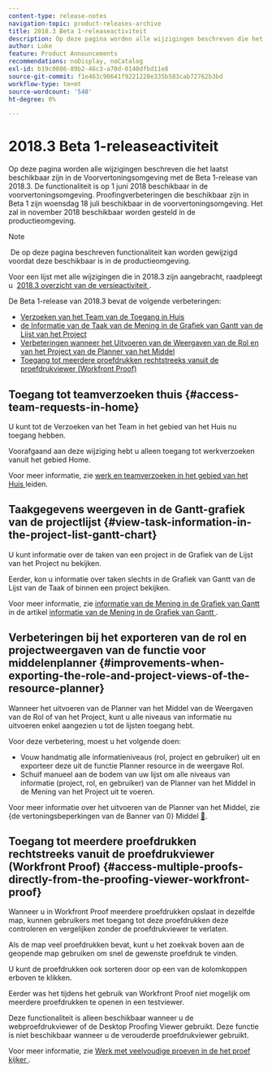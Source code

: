 ```yaml
---
content-type: release-notes
navigation-topic: product-releases-archive
title: 2018.3 Beta 1-releaseactiviteit
description: Op deze pagina worden alle wijzigingen beschreven die het laatst beschikbaar zijn in de Voorvertoningsomgeving met de Beta 1-release van 2018.3. De functionaliteit is op 1 juni 2018 beschikbaar in de voorvertoningsomgeving. Proofingverbeteringen die beschikbaar zijn in Beta 1 zijn woensdag 18 juli beschikbaar in de voorvertoningsomgeving. Het zal in november 2018 beschikbaar worden gesteld in de productieomgeving.
author: Luke
feature: Product Announcements
recommendations: noDisplay, noCatalog
exl-id: b19c0086-89b2-46c3-a70d-0140dfbd11e8
source-git-commit: f1e463c90641f9221228e335b583cab72762b3bd
workflow-type: tm+mt
source-wordcount: '548'
ht-degree: 0%

---
```


# 2018.3 Beta 1-releaseactiviteit

Op deze pagina worden alle wijzigingen beschreven die het laatst beschikbaar zijn in de Voorvertoningsomgeving met de Beta 1-release van 2018.3. De functionaliteit is op 1 juni 2018 beschikbaar in de voorvertoningsomgeving. Proofingverbeteringen die beschikbaar zijn in Beta 1 zijn woensdag 18 juli beschikbaar in de voorvertoningsomgeving. Het zal in november 2018 beschikbaar worden gesteld in de productieomgeving.

>[!NOTE]
>
> De op deze pagina beschreven functionaliteit kan worden gewijzigd voordat deze beschikbaar is in de productieomgeving.

Voor een lijst met alle wijzigingen die in 2018.3 zijn aangebracht, raadpleegt u  [ 2018.3 overzicht van de versieactiviteit ](../../../../product-announcements/product-releases/quarterly-release-archive/2018.3-release-activity/2018-3-release-activity-overview.md).

De Beta 1-release van 2018.3 bevat de volgende verbeteringen:

* [ Verzoeken van het Team van de Toegang in Huis ](#access-team-requests-in-home)
* [ de Informatie van de Taak van de Mening in de Grafiek van Gantt van de Lijst van het Project ](#view-task-information-in-the-project-list-gantt-chart)
* [ Verbeteringen wanneer het Uitvoeren van de Weergaven van de Rol en van het Project van de Planner van het Middel ](#improvements-when-exporting-the-role-and-project-views-of-the-resource-planner)
* [Toegang tot meerdere proefdrukken rechtstreeks vanuit de proefdrukviewer (Workfront Proof)](#access-multiple-proofs-directly-from-the-proofing-viewer-workfront-proof)

## Toegang tot teamverzoeken thuis {#access-team-requests-in-home}

U kunt tot de Verzoeken van het Team in het gebied van het Huis nu toegang hebben.

Voorafgaand aan deze wijziging hebt u alleen toegang tot werkverzoeken vanuit het gebied Home.

Voor meer informatie, zie [ werk en teamverzoeken in het gebied van het Huis ](../../../../workfront-basics/using-home/using-the-home-area/manage-work-and-team-requests-home.md) leiden.

## Taakgegevens weergeven in de Gantt-grafiek van de projectlijst {#view-task-information-in-the-project-list-gantt-chart}

U kunt informatie over de taken van een project in de Grafiek van de Lijst van het Project nu bekijken. 

Eerder, kon u informatie over taken slechts in de Grafiek van Gantt van de Lijst van de Taak of binnen een project bekijken.

Voor meer informatie, zie [ informatie van de Mening in de Grafiek van Gantt ](../../../../manage-work/gantt-chart/use-the-gantt-chart/view-info-in-gantt.md) in de artikel [ informatie van de Mening in de Grafiek van Gantt ](../../../../manage-work/gantt-chart/use-the-gantt-chart/view-info-in-gantt.md).

## Verbeteringen bij het exporteren van de rol en projectweergaven van de functie voor middelenplanner {#improvements-when-exporting-the-role-and-project-views-of-the-resource-planner}

Wanneer het uitvoeren van de Planner van het Middel van de Weergaven van de Rol of van het Project, kunt u alle niveaus van informatie nu uitvoeren enkel aangezien u tot de lijsten toegang hebt.

Voor deze verbetering, moest u het volgende doen:

* Vouw handmatig alle informatieniveaus (rol, project en gebruiker) uit en exporteer deze uit de functie Planner resource in de weergave Rol.
* Schuif manueel aan de bodem van uw lijst om alle niveaus van informatie (project, rol, en gebruiker) van de Planner van het Middel in de Mening van het Project uit te voeren.

Voor meer informatie over het uitvoeren van de Planner van het Middel, zie {de vertoningsbeperkingen van de Banner van 0} Middel [&#128279;](../../../../resource-mgmt/resource-planning/resource-planner-display-limitations.md).

## Toegang tot meerdere proefdrukken rechtstreeks vanuit de proefdrukviewer (Workfront Proof) {#access-multiple-proofs-directly-from-the-proofing-viewer-workfront-proof}

Wanneer u in Workfront Proof meerdere proefdrukken opslaat in dezelfde map, kunnen gebruikers met toegang tot deze proefdrukken deze controleren en vergelijken zonder de proefdrukviewer te verlaten. 

Als de map veel proefdrukken bevat, kunt u het zoekvak boven aan de geopende map gebruiken om snel de gewenste proefdruk te vinden.

U kunt de proefdrukken ook sorteren door op een van de kolomkoppen erboven te klikken.

Eerder was het tijdens het gebruik van Workfront Proof niet mogelijk om meerdere proefdrukken te openen in een testviewer.

Deze functionaliteit is alleen beschikbaar wanneer u de webproefdrukviewer of de Desktop Proofing Viewer gebruikt. Deze functie is niet beschikbaar wanneer u de verouderde proefdrukviewer gebruikt.

Voor meer informatie, zie [ Werk met veelvoudige proeven in de het proef kijker ](../../../../workfront-proof/wp-work-proofsfiles/review-proofs-wpv/work-with-multiple-proofs.md).
